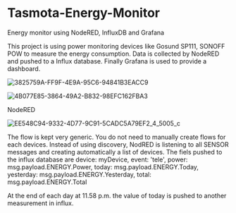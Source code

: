 # Tasmota-Energy-Monitor
Energy monitor using NodeRED, InfluxDB and Grafana

This project is using power monitoring devices like Gosund SP111, SONOFF POW to measure the energy consumption.
Data is collected by NodeRED and pushed to a Influx database.
Finally Grafana is used to provide a dashboard.

![3825759A-FF9F-4E9A-95C6-94841B3EACC9](https://user-images.githubusercontent.com/3676469/219877600-6ac0cc8c-290d-4fbb-97d5-d5a57ec5e824.jpeg)


![4B077E85-3864-49A2-B832-98EFC162FBA3](https://user-images.githubusercontent.com/3676469/219877607-be316b8c-6ac5-4018-b540-90394a17c36b.jpeg)


NodeRED

![EE548C94-9332-4D77-9C91-5CADC5A79EF2_4_5005_c](https://user-images.githubusercontent.com/3676469/219877613-3afb5971-c4bb-4841-bc5d-ee5ea3281302.jpeg)

The flow is kept very generic. You do not need to manually create flows for each devices.
Instead of using discovery, NodRED is listening to all SENSOR messages and creating automatically a list of devices. 
The fiels pushed to the influx database are
    device: myDevice,
    event: 'tele',
    power: msg.payload.ENERGY.Power,
    today: msg.payload.ENERGY.Today,
    yesterday: msg.payload.ENERGY.Yesterday,
    total: msg.payload.ENERGY.Total

At the end of each day at 11.58 p.m. the value of today is pushed to another measurement in influx.
